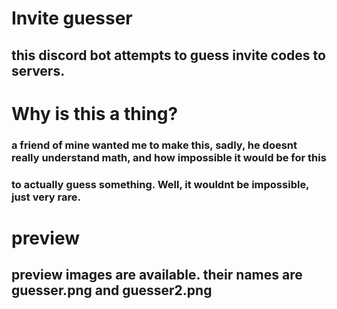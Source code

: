 # Invite guesser
## this discord bot attempts to guess invite codes to servers.
# Why is this a thing?
### a friend of mine wanted me to make this, sadly, he doesnt really understand math, and how impossible it would be for this 
### to actually guess something. Well, it wouldnt be impossible, just very rare.
# preview
## preview images are available. their names are guesser.png and guesser2.png

